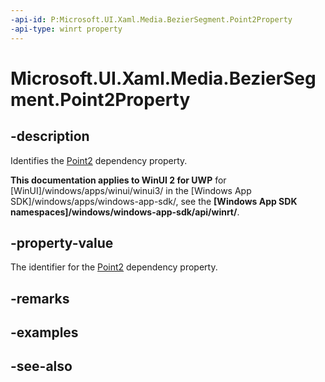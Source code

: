 ```yaml
---
-api-id: P:Microsoft.UI.Xaml.Media.BezierSegment.Point2Property
-api-type: winrt property
---
```


<!-- Property syntax
public Windows.UI.Xaml.DependencyProperty Point2Property { get; }
-->

# Microsoft.UI.Xaml.Media.BezierSegment.Point2Property

## -description
Identifies the [Point2](beziersegment_point2.md) dependency property.

**This documentation applies to WinUI 2 for UWP** for [WinUI]/windows/apps/winui/winui3/ in the [Windows App SDK]/windows/apps/windows-app-sdk/, see the **[Windows App SDK namespaces]/windows/windows-app-sdk/api/winrt/**.

## -property-value
The identifier for the [Point2](beziersegment_point2.md) dependency property.

## -remarks

## -examples

## -see-also
